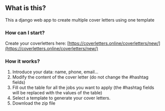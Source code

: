 ## What is this?

This a django web app to create multiple cover letters using one template


### How can I start?

Create your coverletters here: [https://coverletters.online/coverletters/new/](https://coverletters.online/coverletters/new/)

### How it works?

1. Introduce your data: name, phone, email...
2. Modify the content of the cover letter (do not change the #hashtag fields)
3. Fill out the table for all the jobs you want to apply (the #hashtag fields will be replaced with the values of the table)
4. Select a template to generate your cover letters.
5. Download the zip file

